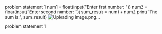 problem statement 1
num1 = float(input("Enter first number: "))
num2 = float(input("Enter second number: "))
sum_result = num1 + num2
print("The sum is:", sum_result)
![Uploading image.png…]()

problem statement 1
